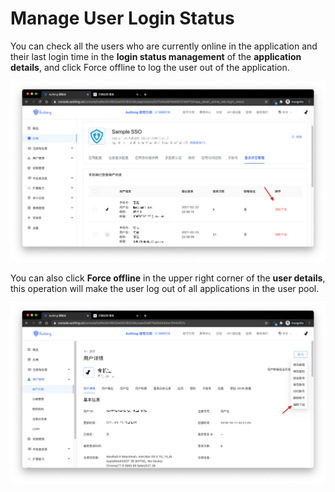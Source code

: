 # Manage User Login Status

<LastUpdated/>

You can check all the users who are currently online in the application and their last login time in the **login status management** of the **application details**, and click Force offline to log the user out of the application.

![](./images/Xnip2021-02-26_11-36-22.png)

You can also click **Force offline** in the upper right corner of the **user details**, this operation will make the user log out of all applications in the user pool.

![](./images/Xnip2021-02-26_11-38-03.png)
